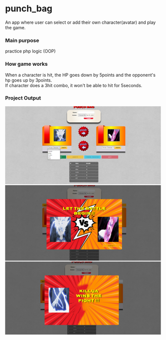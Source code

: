 # punch_bag
An app where user can select or add their own character(avatar) and play the game.


### Main purpose
practice php logic (OOP)


### How game works
When a character is hit, the HP goes down by 5points and the opponent's hp goes up by 3points.<br>
If character does a 3hit combo, it won't be able to hit for 5seconds.

### Project Output
![Select Character](https://github.com/jcrunatay/punch_bag/blob/main/project_output/choose_character.png "Select Character I?mage") 
![Start Fight](https://github.com/jcrunatay/punch_bag/blob/main/project_output/start_fight.png "Start Fight Image") 
![Game Result Image](https://github.com/jcrunatay/punch_bag/blob/main/project_output/result.png "Game Result Image") 
